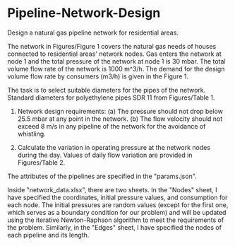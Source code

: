 # Pipeline-Network-Design
Design a natural gas pipeline network for residential areas.

The network in Figures/Figure 1 covers the natural gas needs of houses connected to residential areas' network nodes. Gas enters the network at node 1 and the total pressure of the network at node 1 is 30 mbar. The total volume flow rate of the network is 1000 m^3/h. The demand for the design volume flow rate by consumers (m3/h) is given in the Figure 1.

The task is to select suitable diameters for the pipes of the network. Standard diameters for polyethylene pipes SDR 11 from Figures/Table 1.

1) Network design requirements:
(a) The pressure should not drop below 25.5 mbar at any point in the network.
(b) The flow velocity should not exceed 8 m/s in any pipeline of the network for the avoidance of whistling.

2) Calculate the variation in operating pressure at the network nodes during the day. Values of daily flow variation are provided in Figures/Table 2.

The attributes of the pipelines are specified in the "params.json".

Inside "network_data.xlsx", there are two sheets. In the "Nodes" sheet, I have specified the coordinates, initial pressure values, and consumption for each node. The initial pressures are random values (except for the first one, which serves as a boundary condition for our problem) and will be updated using the iterative Newton-Raphson algorithm to meet the requirements of the problem. Similarly, in the "Edges" sheet, I have specified the nodes of each pipeline and its length.
